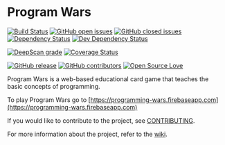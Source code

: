# Program Wars
[![Build Status](https://travis-ci.org/johnanvik/program-wars.svg?branch=master)](https://travis-ci.org/johnanvik/program-wars)
[![GitHub open issues](https://img.shields.io/github/issues-raw/johnanvik/program-wars.svg)](https://github.com/johnanvik/program-wars/issues)
[![GitHub closed issues](https://img.shields.io/github/issues-closed-raw/johnanvik/program-wars.svg)](https://github.com/johnanvik/program-wars/issues)
[![Dependency Status](https://david-dm.org/johnanvik/badges.svg)](https://david-dm.org/johnanvik/badges)
[![Dev Dependency Status](https://david-dm.org/johnanvik/program-wars/badges/dev-status.svg)](https://david-dm.org/johnanvik/program-wars//badges#info=devDependencies)

[![DeepScan grade](https://deepscan.io/api/projects/2681/branches/18539/badge/grade.svg)](https://deepscan.io/dashboard#view=project&pid=2681&bid=18539)
[![Coverage Status](https://coveralls.io/repos/github/johnanvik/program-wars/badge.svg?branch=master)](https://coveralls.io/github/johnanvik/program-wars?branch=master)

[![GitHub release](https://img.shields.io/github/release/johnanvik/program-wars.svg)](https://github.com/johnanvik/program-wars/releases/latest)
[![GitHub contributors](https://img.shields.io/github/contributors/johnanvik/program-wars.svg)](https://github.com/johnanvik/program-wars/graphs/contributors)
[![Open Source Love](https://badges.frapsoft.com/os/gpl/gpl.svg?v=102)](https://github.com/johnanvik/open-source-badge/)

Program Wars is a web-based educational card game that teaches the basic concepts of programming.

To play Program Wars go to [https://programming-wars.firebaseapp.com](https://programming-wars.firebaseapp.com)

If you would like to contribute to the project, see [CONTRIBUTING](CONTRIBUTING.md).

For more information about the project, refer to the [wiki](https://github.com/johnanvik/program-wars/wiki).
